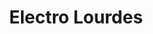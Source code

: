 ---
title: "Electro Lourdes"
url: /ciudad-autonoma-de-buenos-aires/electro-lourdes/
shop: Elektrisch
---